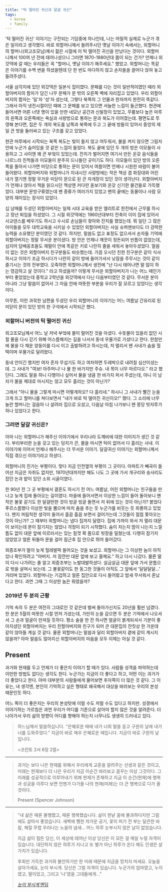 ```yaml
---
title: "턱 떨어진 귀신과 달걀 귀신"
tags:
  - korea
  - family
---
```


'턱 떨어진 귀신' 이야기는 구전되는 기담중에 하나인데, 나는 어릴적 실제로 누군가 겪은 일이라고
생각했다. 바로 외할머니께서 들려주시던 옛날 이야기 속에서는,
외할머니의 할머니(외고조모님)께서 젊은 시절에 이 턱 떨어진 귀신을 만났다는 것이다.
외할머니께서 100여 년 전에 태어나셨으니 그러면 1870-1880년대 쯤이 되는 건가?
언제나 외갓댁에 갈 때는 우리들은 꼭 "할머니, 옛날 이야기 해주세요." 했었고.
외할머니는 똑같은 이야기를 수백 번을 하셨을텐데 단 한 번도 마다하지 않고 손자들을 끌어다 앉혀 놓고
들려주셨다.

서울 삼각지에 있던 외갓댁은 일본식 집이였다.
문패를 다는 것이 일반적이였던 때라 외할아버지의 함자가 담긴 나무 문패가 문 밖의 오른쪽 벽에
자리잡고 있었다. 우리 외할아버지의 함자는 '일'자 '성'자 셨는데, 그렇다 북쪽의 그 인물과
한자까지 완전히 똑같다. 그래서 아직 냉전시절이던 때에 그 문패를 보고 있으면 서늘한 느낌이 들곤했다.
현관에 들어서면 어른 너댓 명이 있을 만한 네모난 공간과
신발장이 있었고, 무릎보다 높은 마루의 왼쪽과 오른쪽에는 욕실과
사랑방으로 통하는 문과 복도가 이어졌는데.
평면도로 투영해 본다면, 집은 두 개의 복도를 남쪽과 북쪽에 두고 그 끝에 방들이 있어서
중앙의 제일 큰 방을 둘러싸고 있는 구조를 갖고 있었다.

현관 마루에서 시작되는 북쪽 복도는 빛이 들지 않고 어두워서,
불을 켜지 않으면 그림자 안에 누군가 숨어있을 것 같은 느낌이 들었다.
복도 끝에 있던 두 개의 방은 이모들이 사용하고 그 사이엔 꽤 큰 부엌이 있었는데. 잔치가 벌어지면
여기서 만든 온갖 음식들을 나르느라 친척들과 이모들이 분주히 드나들던 곳이기도 하다.
이모들이 있던 방의 오른쪽을 돌아서 나가면 마당으로 통하는 문이 있어서 여름이면 언제나 시원한 바람이
불어들어왔다.
외할아버지와 외할머니가 지내시던 사랑방에는 작은 책상 겸 화장대와 어린 내가 열기엔 정말 무거운
미닫이 문으로 된 큰 자개장이 있던 것이 생각난다. 외할아버지가 언제나 앉아서 책을 읽으시던 책상엔
커다란 돋보기와 온갖 신기한 물건들로 가득했었다. 대부분 문방구류였는데 펜 종류가 여러가지 있었고
펜의 끝에는 동물이나 사람 모양의 재미있는 장식이 있었다.

십 남매를 두셨던 외할아버지는 일제 시대 교육을 받은 엘리트로 한전에서 근무를 하시고 정년 퇴임을
하셨었다. 그 시절 외갓댁에는 1960년대부터 전축이 이미 집에 있어서 사교댄스를 배우기도 하시고
수시로 손님들이 찾아와 잔치를 했었는데. 뭐 일단 그 많은 아이들을 모두 대학교육을 시키실 수 있었던
외할아버지는 사실 슈퍼맨보다도 더 강력한 능력을 소유했던 분이였던 것 같다.
하지만, 말씀도 없고 표정도 없으셔서 손자들 기억에 외할아버지는 정말 무서운 분이셨다.
방 안은 언제나 깨끗이 정돈되어 빈틈이 없었는데, 심지어 담배꽁초들도 재떨이 안에 똑같은 키로
나란히 줄을 세워서 놓아두셨었다. 말씀이 없는 것은 외할아버지 친구분들도 비슷했는데. 가끔 오시던
친한 친구분은 같이 식사하시고 이야기 조금 하시다가 나란히 같이 방에 들어가셔서 낮잠을 주무시는
것이 같이 즐기시는 것의 전부였다. 오죽하면 외할머니께서 생전에 "난 다시 태어나면 말 많이 하는
영감하고 살 것이다." 라고 하셨을까? 이렇게 무서운 외할아버지가 나는 어느 때인가 부터 좋았었는데
중학교 2학년을 외갓댁에서 다닌 다음부터였던 것 같다. 무서운 분이 아니라
그냥 말씀이 없어서 그 마음 안에 따뜻한 부분을 우리가 잘 모르고 있었다는 생각이다.

아무튼, 이런 과묵한 남편을 두셨던 우리 외할머니의 이야기는
어느 여름날 간유리로 된 미닫이 문이 있던 방의 한 구석에서 시작되곤 했다.

### 외할머니 버전의 턱 떨어진 귀신

외고조모님께서 어느 날 저녁 부엌에 물이 떨어진 것을 아셨다. 수돗물이 있을리 없던 시절
물을 다시 긷기 위해 어스름해지는 길을 나서서 동네 우물가로 가셨다고 한다. 한참만에 물을 다 채운
양동이를 다시 이고 출발하려고 하시는데, 저 멀리서 왠 사내가 숨을 헐떡이며 우물가로 달려왔다.

동네 안이긴 했지만 여자 혼자 무섭기도 하고 여차하면 두레박으로 내려칠 심산이셨는데. 그 사내가
"여보! 아주머니! 나 물 한 바가지만 주슈. 내 목이 너무 마르다오." 라고 했단다.
그래도 말을 하니 다행이나 싶어서 물을 냉큼 한 바가지 퍼서 주셨는데, 아니 이 남자가 물을 제대로
마시지는 않고 모두 흘리는 것이 아닌가?

그래서 "아니 물을 그렇게 마시면 어떻게하오? 다 흘리네."
하시니 그 사내가 빨간 눈을 크게 뜨고 할머니를 쳐다보면서 "내가 바로 턱 떨어진 귀신이오!" 했다.
그 소리에 너무 놀란 할머니는 걸음아 나 살려라 집으로 오셨고,
다음날 아침 나가보니 왠 몽당 빗자루가 하나 있었다고 한다.

### 그러면 달걀 귀신은?

아마 나는 외할머니가 해주신 이야기에서 우리나라 도깨비에 대한 이미지가 생긴 것 같다. 부리부리한
눈을 갖고 있는 덩치가 큰, 물을 마시면 턱이 없어서 다 흘리는 사내. 이 이야기에 이어서 언제나
해주시는 더 무서운 이야기. 달걀귀신 이야기는 외할머니께서 직접 겪으신 이야기라고 하셨다.

외할머니의 친가는 부평이다. 맞다 지금 인천옆의 부평이 그 곳이다. 아파트가 빼곡이 들어선
지금은 자취도 없지만, 1970년대까지만 해도 나도 그 곳에 가서 개구리와 송사리도 잡던 논과 밭이
있던 소위 시골이였다.

한 90년 전 그 곳 부평에서 결혼도 하시기 전 어느 여름날, 어린 외할머니는 친구들을 만나고 늦게
집에 돌아오는 길이였다. 마을에 들어서면서 이상한 느낌이 들어 돌아보니 왠 작은 불꽃 같기도 한
달걀만한 것이 빙글 빙글 돌면서 저 뒤에 있는 것이 아닌가? 붉었다 푸르스름했다 이상한 빛을 뿜으며
마치 춤을 추는 듯 누군가를 비웃는 듯 희롱하고 있었다.
왠지 꺼림칙한 생각이 들어서 흘끔 흘끔 보면서 걸어가는데 그것들이 점점 쫓아오는 것이 아닌가?
그 때부터 외할머니는 냅다 집까지 달렸다. 집에 가까이 와서 저 멀리
대문이 보이는데 문이 잠기지는 않았나 걱정이 되기 시작했다. 숨이 차는지 땀이 나는지 느낄 틈도 없이
대문 앞에 이르러서는 있는 힘껏 확 몸으로 빗장을 밀쳤는데.
다행히 잠기지 않았었고 얼른 뒤돌아 문을 걸어 잠근후 집 안으로 뛰어 들어갔다.

외증조부가 딸이 늦게 헐레벌떡 들어오는 것을 보셨고. 외할머니는 그 이상한 놈이 아직 있나 확인하려고
"아버지. 저 잠깐만 대문 앞에 보고 올께요." 하고 다시 나갔다. 물론 딸이 다시 나가려는 줄 알고
외증조부는 노발대발하셨다. 살금살금 대문 앞에 가서 문틈으로 밖을 살며시 보는데. 그 불꽃같이도 한
동그한 것들이 아직도 그 앞에서 '달달달달...' 거리며 있었다.
외할머니는 기겁하고 얼른 집안으로 다시 들어왔고 밤새 무서워서 혼났다고 한다.
과연 그때 그 이상한 놈은 뭐였을까?

### 2019년 두 분의 근황

기억 속의 두 분은 여전히 그대로인 것 같은데 벌써 돌아가신지도 20년을 훨씬 넘겼다. 한 분은 5월의
따뜻한 시절 먼저 가셨는데, 가만히 눈을 감으면 두 분은 기억에서 나오셔서 그 손과 얼굴이 만져질 듯하다.
평소 술을 한 잔 하시면 얼굴이 붉게되셔서 기분이 좋아지셨던 외할아버지는 우리 친할아버지와
친구가 되어 큰 대문집의 잔칫상 한 가운데 같이 앉아들 계실 것 같다. 물론 외할머니는 말씀과 달리
외할아버지 곁에 같이 계시지 않을까? 아마 말씀도 많아지신 외할아버지의 마음을 모두 이제는
아실 것 같다.



## Present

과거와 현재를 두고 언제가 더 좋은지 이야기 할 때가 있다. 사람들 성격을 파악하는데 이만한 방법도
없다는 생각도 한다. 누군가는 지금이 더 좋다고 하고, 어떤 이는 과거가 더 좋았다고 한다. 아마
대부분의 사람들에게 물어보면 후자쪽이 더 많은 것 같다. 그 이유는, 내 생각엔, 본인이 기억하고 싶은
형태로 왜곡해서 대상을 바라보는 우리의 본성 때문인듯 하다.

어느 쪽이 더 좋은지는 우리의 본성탓에 이럴 수도 저럴 수도 있다고 하지만. 성경에서 이야기하는
가르침은 과연 우리가 어디를 기준으로 살아야 할지 많은 것을 알려준다. 더 나아가서 우리 삶의 방향이
어디를 향해야 하는지 너무나도 생생히 드러내고 있다.

> 하느님께서 말씀하십니다. "은혜로운 때에 내가 너희 말을 듣고
구원의 날에 내가 너를 도와주었다." 지금이 바로 매우 은혜로운 때입니다. 지금이 바로
구원의 날입니다.
> 
> \<코린토 2서 6장 2절\>

---

> 과거는 보다 나은 현재를 위해서 우리에게 교훈을 알려주는 선생과 같은 것이고,
> 미래는 현재보다 더 나은 우리가 지금 이순간 바라보고 꿈꾸는 이상 그것이다.
> 그 미래를 성공적으로 이루어내기 위해 현재가 존재하고 지금 이 순간(현재)에 행복과 성공을 이루다 보면
> 언젠가 다가올 나의 현재(미래)는 더 큰 행복으로 다가 올 것이다.
>
> Present (Spencer Johnson)

---

> "내 삶은 때론 불행했고, 때론 행복했습니다.
> 삶이 한낱 꿈에 불과하다지만 그럼에도 살아서 좋았습니다.
> 새벽에 쨍한 차가운 공기, 꽃이 피기 전 부는 달큰한 바람, 해질 무렵 우러나는 노을의 냄새...
> 어느 하루 눈부시지 않은 날이 없었습니다.
>
> 지금 삶이 힘든 당신, 이 세상에 태어난 이상 당신은 이 모든 걸 매일 누릴 자격이 있습니다.
> 대단하지 않은 하루가 지나고 또 별거 아닌 하루가 온다 해도 인생은 살 가치가 있습니다.
>
> 후회만 가득한 과거와 불안하기만 한 미래 때문에 지금을 망치지 마세요.
> 오늘을 살아가세요, 눈이 부시게.
> 당신은 그럴 자격이 있습니다.
> 누군가의 엄마였고, 누이였고, 딸이었고,
> 그리고 '나'였을 그대들에게..."
>
> [*눈이 부시게* 엔딩](http://tv.jtbc.joins.com/dazzling "눈이 부시게 엔딩")

